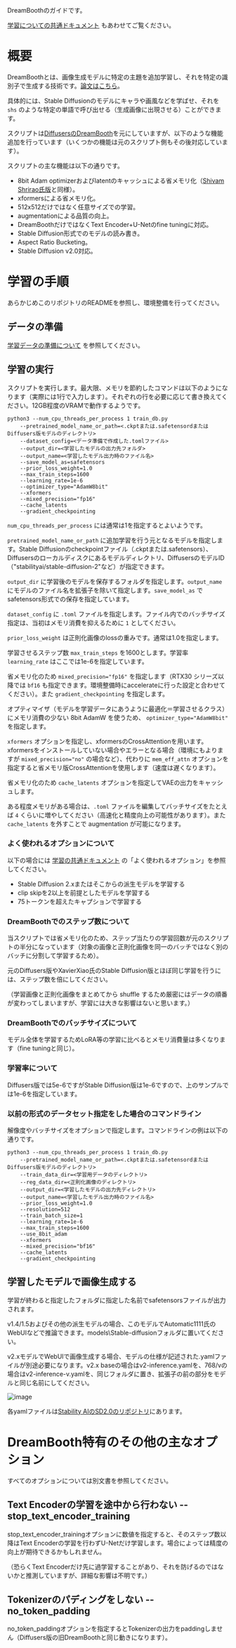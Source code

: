 DreamBoothのガイドです。

[学習についての共通ドキュメント](./train_README-ja.md) もあわせてご覧ください。

# 概要

DreamBoothとは、画像生成モデルに特定の主題を追加学習し、それを特定の識別子で生成する技術です。[論文はこちら](https://arxiv.org/abs/2208.12242)。

具体的には、Stable Diffusionのモデルにキャラや画風などを学ばせ、それを `shs` のような特定の単語で呼び出せる（生成画像に出現させる）ことができます。

スクリプトは[DiffusersのDreamBooth](https://github.com/huggingface/diffusers/tree/main/examples/dreambooth)を元にしていますが、以下のような機能追加を行っています（いくつかの機能は元のスクリプト側もその後対応しています）。

スクリプトの主な機能は以下の通りです。

- 8bit Adam optimizerおよびlatentのキャッシュによる省メモリ化（[Shivam Shrirao氏版](https://github.com/ShivamShrirao/diffusers/tree/main/examples/dreambooth)と同様）。
- xformersによる省メモリ化。
- 512x512だけではなく任意サイズでの学習。
- augmentationによる品質の向上。
- DreamBoothだけではなくText Encoder+U-Netのfine tuningに対応。
- Stable Diffusion形式でのモデルの読み書き。
- Aspect Ratio Bucketing。
- Stable Diffusion v2.0対応。

# 学習の手順

あらかじめこのリポジトリのREADMEを参照し、環境整備を行ってください。

## データの準備

[学習データの準備について](./train_README-ja.md) を参照してください。

## 学習の実行

スクリプトを実行します。最大限、メモリを節約したコマンドは以下のようになります（実際には1行で入力します）。それぞれの行を必要に応じて書き換えてください。12GB程度のVRAMで動作するようです。

```
python3 --num_cpu_threads_per_process 1 train_db.py 
    --pretrained_model_name_or_path=<.ckptまたは.safetensordまたはDiffusers版モデルのディレクトリ> 
    --dataset_config=<データ準備で作成した.tomlファイル> 
    --output_dir=<学習したモデルの出力先フォルダ>  
    --output_name=<学習したモデル出力時のファイル名> 
    --save_model_as=safetensors 
    --prior_loss_weight=1.0 
    --max_train_steps=1600 
    --learning_rate=1e-6 
    --optimizer_type="AdamW8bit" 
    --xformers 
    --mixed_precision="fp16" 
    --cache_latents 
    --gradient_checkpointing
```

`num_cpu_threads_per_process` には通常は1を指定するとよいようです。

`pretrained_model_name_or_path` に追加学習を行う元となるモデルを指定します。Stable Diffusionのcheckpointファイル（.ckptまたは.safetensors）、Diffusersのローカルディスクにあるモデルディレクトリ、DiffusersのモデルID（"stabilityai/stable-diffusion-2"など）が指定できます。

`output_dir` に学習後のモデルを保存するフォルダを指定します。`output_name` にモデルのファイル名を拡張子を除いて指定します。`save_model_as` でsafetensors形式での保存を指定しています。

`dataset_config` に `.toml` ファイルを指定します。ファイル内でのバッチサイズ指定は、当初はメモリ消費を抑えるために `1` としてください。

`prior_loss_weight` は正則化画像のlossの重みです。通常は1.0を指定します。

学習させるステップ数 `max_train_steps` を1600とします。学習率 `learning_rate` はここでは1e-6を指定しています。

省メモリ化のため `mixed_precision="fp16"` を指定します（RTX30 シリーズ以降では `bf16` も指定できます。環境整備時にaccelerateに行った設定と合わせてください）。また `gradient_checkpointing` を指定します。

オプティマイザ（モデルを学習データにあうように最適化＝学習させるクラス）にメモリ消費の少ない 8bit AdamW を使うため、 `optimizer_type="AdamW8bit"` を指定します。

`xformers` オプションを指定し、xformersのCrossAttentionを用います。xformersをインストールしていない場合やエラーとなる場合（環境にもよりますが `mixed_precision="no"` の場合など）、代わりに `mem_eff_attn` オプションを指定すると省メモリ版CrossAttentionを使用します（速度は遅くなります）。

省メモリ化のため `cache_latents` オプションを指定してVAEの出力をキャッシュします。

ある程度メモリがある場合は、`.toml` ファイルを編集してバッチサイズをたとえば `4` くらいに増やしてください（高速化と精度向上の可能性があります）。また `cache_latents` を外すことで augmentation が可能になります。

### よく使われるオプションについて

以下の場合には [学習の共通ドキュメント](./train_README-ja.md) の「よく使われるオプション」を参照してください。

- Stable Diffusion 2.xまたはそこからの派生モデルを学習する
- clip skipを2以上を前提としたモデルを学習する
- 75トークンを超えたキャプションで学習する

### DreamBoothでのステップ数について

当スクリプトでは省メモリ化のため、ステップ当たりの学習回数が元のスクリプトの半分になっています（対象の画像と正則化画像を同一のバッチではなく別のバッチに分割して学習するため）。

元のDiffusers版やXavierXiao氏のStable Diffusion版とほぼ同じ学習を行うには、ステップ数を倍にしてください。

（学習画像と正則化画像をまとめてから shuffle するため厳密にはデータの順番が変わってしまいますが、学習には大きな影響はないと思います。）

### DreamBoothでのバッチサイズについて

モデル全体を学習するためLoRA等の学習に比べるとメモリ消費量は多くなります（fine tuningと同じ）。

### 学習率について

Diffusers版では5e-6ですがStable Diffusion版は1e-6ですので、上のサンプルでは1e-6を指定しています。

### 以前の形式のデータセット指定をした場合のコマンドライン

解像度やバッチサイズをオプションで指定します。コマンドラインの例は以下の通りです。

```
python3 --num_cpu_threads_per_process 1 train_db.py 
    --pretrained_model_name_or_path=<.ckptまたは.safetensordまたはDiffusers版モデルのディレクトリ> 
    --train_data_dir=<学習用データのディレクトリ> 
    --reg_data_dir=<正則化画像のディレクトリ> 
    --output_dir=<学習したモデルの出力先ディレクトリ> 
    --output_name=<学習したモデル出力時のファイル名> 
    --prior_loss_weight=1.0 
    --resolution=512 
    --train_batch_size=1 
    --learning_rate=1e-6 
    --max_train_steps=1600 
    --use_8bit_adam 
    --xformers 
    --mixed_precision="bf16" 
    --cache_latents
    --gradient_checkpointing
```

## 学習したモデルで画像生成する

学習が終わると指定したフォルダに指定した名前でsafetensorsファイルが出力されます。

v1.4/1.5およびその他の派生モデルの場合、このモデルでAutomatic1111氏のWebUIなどで推論できます。models\Stable-diffusionフォルダに置いてください。

v2.xモデルでWebUIで画像生成する場合、モデルの仕様が記述された.yamlファイルが別途必要になります。v2.x baseの場合はv2-inference.yamlを、768/vの場合はv2-inference-v.yamlを、同じフォルダに置き、拡張子の前の部分をモデルと同じ名前にしてください。

![image](https://user-images.githubusercontent.com/52813779/210776915-061d79c3-6582-42c2-8884-8b91d2f07313.png)

各yamlファイルは[Stability AIのSD2.0のリポジトリ](https://github.com/Stability-AI/stablediffusion/tree/main/configs/stable-diffusion)にあります。

# DreamBooth特有のその他の主なオプション

すべてのオプションについては別文書を参照してください。

## Text Encoderの学習を途中から行わない --stop_text_encoder_training

stop_text_encoder_trainingオプションに数値を指定すると、そのステップ数以降はText Encoderの学習を行わずU-Netだけ学習します。場合によっては精度の向上が期待できるかもしれません。

（恐らくText Encoderだけ先に過学習することがあり、それを防げるのではないかと推測していますが、詳細な影響は不明です。）

## Tokenizerのパディングをしない --no_token_padding
no_token_paddingオプションを指定するとTokenizerの出力をpaddingしません（Diffusers版の旧DreamBoothと同じ動きになります）。


<!-- 
bucketing（後述）を利用しかつaugmentation（後述）を使う場合の例は以下のようになります。

```
python3 --num_cpu_threads_per_process 8 train_db.py 
    --pretrained_model_name_or_path=<.ckptまたは.safetensordまたはDiffusers版モデルのディレクトリ> 
    --train_data_dir=<学習用データのディレクトリ> 
    --reg_data_dir=<正則化画像のディレクトリ> 
    --output_dir=<学習したモデルの出力先ディレクトリ> 
    --resolution=768,512 
    --train_batch_size=20 --learning_rate=5e-6 --max_train_steps=800 
    --use_8bit_adam --xformers --mixed_precision="bf16" 
    --save_every_n_epochs=1 --save_state --save_precision="bf16" 
    --logging_dir=logs 
    --enable_bucket --min_bucket_reso=384 --max_bucket_reso=1280 
    --color_aug --flip_aug --gradient_checkpointing --seed 42
```


-->
